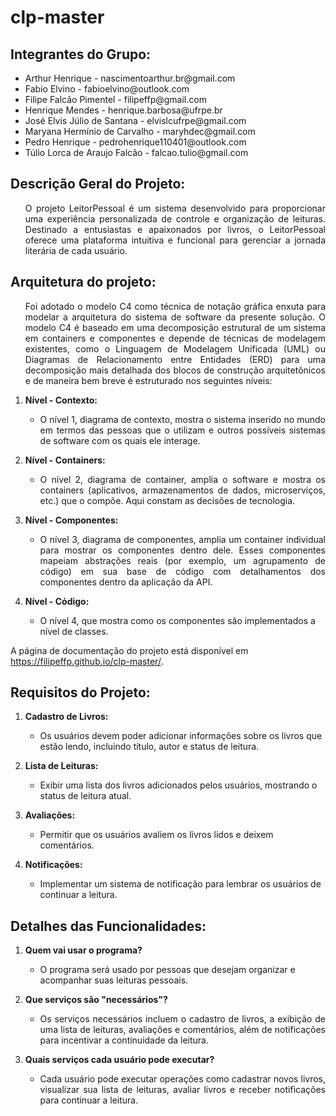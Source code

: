 # clp-master

## Integrantes do Grupo:

<ul>
    <li>Arthur Henrique - nascimentoarthur.br@gmail.com</li>
    <li>Fabio Elvino - fabioelvino@outlook.com</li>
    <li>Filipe Falcão Pimentel - filipeffp@gmail.com</li>
    <li>Henrique Mendes - henrique.barbosa@ufrpe.br</li>
    <li>José Elvis Júlio de Santana - elvislcufrpe@gmail.com</li>
    <li>Maryana Hermínio de Carvalho - maryhdec@gmail.com</li>
    <li>Pedro Henrique - pedrohenrique110401@outlook.com</li>
    <li>Túlio Lorca de Araujo Falcão - falcao.tulio@gmail.com</li>
</ul>

## Descrição Geral do Projeto:
<ul>
<p align="justify"> O projeto LeitorPessoal é um sistema desenvolvido para proporcionar uma experiência personalizada de controle e organização de leituras. Destinado a entusiastas e apaixonados por livros, o LeitorPessoal oferece uma plataforma intuitiva e funcional para gerenciar a jornada literária de cada usuário.</p>
</ul>

## Arquitetura do projeto:
<ul>
<p align="justify"> Foi adotado o modelo C4 como técnica de notação gráfica enxuta para modelar a arquitetura do sistema de software da presente solução. O modelo C4 é baseado em uma decomposição estrutural de um sistema em containers e componentes e depende de técnicas de modelagem existentes, como o Linguagem de Modelagem Unificada (UML) ou Diagramas de Relacionamento entre Entidades (ERD) para uma decomposição mais detalhada dos blocos de construção arquitetônicos e de maneira bem breve é estruturado nos seguintes níveis:</p>
</ul>

1. **Nível - Contexto:**
   - <p align="justify"> O nível 1, diagrama de contexto, mostra o sistema inserido no mundo em termos das pessoas que o utilizam e outros possíveis sistemas de software com os quais ele interage.</p>

2. **Nível - Containers:**
   - <p align="justify"> O nível 2, diagrama de container, amplia o software e mostra os containers (aplicativos, armazenamentos de dados, microserviços, etc.) que o compõe. Aqui constam as decisões de tecnologia.</p>

3. **Nível - Componentes:**
   - <p align="justify"> O nível 3, diagrama de componentes, amplia um container individual para mostrar os componentes dentro dele. Esses componentes mapeiam abstrações reais (por exemplo, um agrupamento de código) em sua base de código com detalhamentos dos componentes dentro da aplicação da API.</p>

4. **Nível - Código:**
   - O nível 4, que mostra como os componentes são implementados a nível de classes.

A página de documentação do projeto está disponível em https://filipeffp.github.io/clp-master/.

## Requisitos do Projeto:
   
1. **Cadastro de Livros:**
   - Os usuários devem poder adicionar informações sobre os livros que estão lendo, incluindo título, autor e status de leitura.

2. **Lista de Leituras:**
   - Exibir uma lista dos livros adicionados pelos usuários, mostrando o status de leitura atual.

3. **Avaliações:**
   - Permitir que os usuários avaliem os livros lidos e deixem comentários.

4. **Notificações:**
   - Implementar um sistema de notificação para lembrar os usuários de continuar a leitura.

## Detalhes das Funcionalidades:

1. **Quem vai usar o programa?**
    - O programa será usado por pessoas que desejam organizar e acompanhar suas leituras pessoais.

2. **Que serviços são "necessários"?**
    - <p align="justify"> Os serviços necessários incluem o cadastro de livros, a exibição de uma lista de leituras, avaliações e comentários, além de notificações para incentivar a continuidade da leitura.</p>

3. **Quais serviços cada usuário pode executar?**
    - <p align="justify"> Cada usuário pode executar operações como cadastrar novos livros, visualizar sua lista de leituras, avaliar livros e receber notificações para continuar a leitura.</p>
